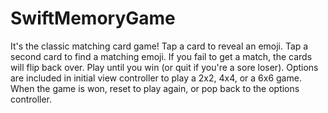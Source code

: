 # SwiftMemoryGame

It's the classic matching card game! Tap a card to reveal an emoji. Tap a second card to find a matching emoji.
If you fail to get a match, the cards will flip back over. Play until you win (or quit if you're a sore loser). Options are included in initial view controller
to play a 2x2, 4x4, or a 6x6 game. When the game is won, reset to play again, or pop back to the options controller.
